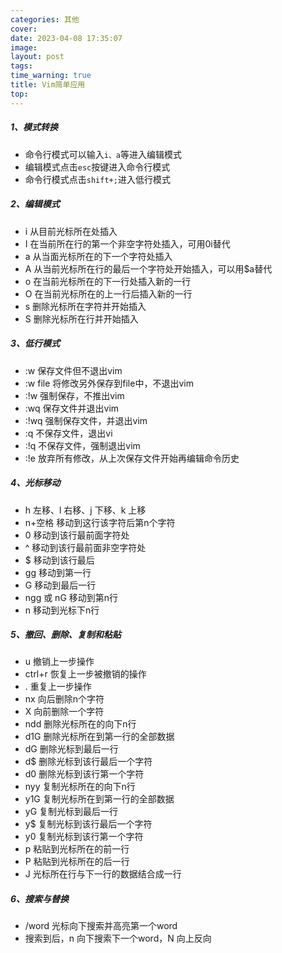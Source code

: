 ```yaml
---
categories: 其他
cover: 
date: 2023-04-08 17:35:07
image: 
layout: post
tags: 
time_warning: true
title: Vim简单应用
top: 
---
```


##### 1、模式转换
* 命令行模式可以输入`i、a`等进入编辑模式
* 编辑模式点击`esc`按键进入命令行模式
* 命令行模式点击`shift+;`进入低行模式

##### 2、编辑模式
* i 从目前光标所在处插入
* I 在当前所在行的第一个非空字符处插入，可用0i替代
* a 从当面光标所在的下一个字符处插入
* A 从当前光标所在行的最后一个字符处开始插入，可以用$a替代
* o 在当前光标所在的下一行处插入新的一行
* O 在当前光标所在的上一行后插入新的一行
* s 删除光标所在字符并开始插入
* S 删除光标所在行并开始插入

##### 3、低行模式
* :w 保存文件但不退出vim
* :w file 将修改另外保存到file中，不退出vim
* :!w 强制保存，不推出vim
* :wq 保存文件并退出vim
* :!wq 强制保存文件，并退出vim
* :q 不保存文件，退出vi
* :!q 不保存文件，强制退出vim
* :!e 放弃所有修改，从上次保存文件开始再编辑命令历史

##### 4、光标移动
* h 左移、l 右移、j 下移、k 上移
* n+空格 移动到这行该字符后第n个字符
* 0 移动到该行最前面字符处
* ^ 移动到该行最前面非空字符处
* $ 移动到该行最后
* gg 移动到第一行
* G 移动到最后一行
* ngg 或 nG 移动到第n行
* n 移动到光标下n行

##### 5、撤回、删除、复制和粘贴
* u 撤销上一步操作
* ctrl+r 恢复上一步被撤销的操作
* . 重复上一步操作
* nx 向后删除n个字符
* X 向前删除一个字符
* ndd 删除光标所在的向下n行
* d1G 删除光标所在到第一行的全部数据
* dG 删除光标到最后一行
* d$ 删除光标到该行最后一个字符
* d0 删除光标到该行第一个字符
* nyy 复制光标所在的向下n行
* y1G 复制光标所在到第一行的全部数据
* yG 复制光标到最后一行
* y$ 复制光标到该行最后一个字符
* y0 复制光标到该行第一个字符
* p 粘贴到光标所在的前一行
* P 粘贴到光标所在的后一行
* J 光标所在行与下一行的数据结合成一行

##### 6、搜索与替换
* /word 光标向下搜索并高亮第一个word
* 搜索到后，n 向下搜索下一个word，N 向上反向
